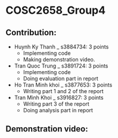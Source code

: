 # COSC2658_Group4
## Contribution:
- Huynh Ky Thanh _ s3884734: 3 points
    - Implementing code
    - Making demonstration video.
- Tran Quoc Trung _ s3891724: 3 points
    - Implementing code
    - Doing evaluation part in report
- Ho Tran Minh khoi _ s3877653: 3 points
    - Writing part 1 and 2 of the report
- Tran Minh Khoi _ s3916827: 3 points
    - Writing part 3 of the report
    - Doing analysis part in report

## Demonstration video:
